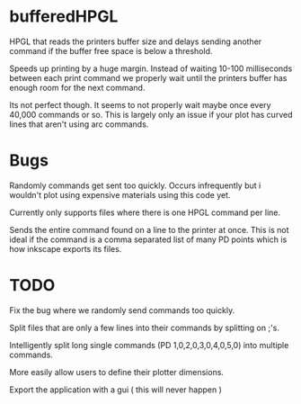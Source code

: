 # bufferedHPGL
HPGL that reads the printers buffer size and delays sending another command if the buffer free space is below a threshold.

Speeds up printing by a huge margin.  Instead of waiting 10-100 milliseconds between each print command we properly wait until the printers buffer has enough room for the next command.

Its not perfect though.  It seems to not properly wait maybe once every 40,000 commands or so.  This is largely only an issue if your plot has curved lines that aren't using arc commands.

# Bugs

Randomly commands get sent too quickly.  Occurs infrequently but i wouldn't plot using expensive materials using this code yet.

Currently only supports files where there is one HPGL command per line.

Sends the entire command found on a line to the printer at once.  This is not ideal if the command is a comma separated list of many PD points which is how inkscape exports its files.

# TODO

Fix the bug where we randomly send commands too quickly.

Split files that are only a few lines into their commands by splitting on ;'s.

Intelligently split long single commands (PD 1,0,2,0,3,0,4,0,5,0) into multiple commands.

More easily allow users to define their plotter dimensions.

Export the application with a gui ( this will never happen )